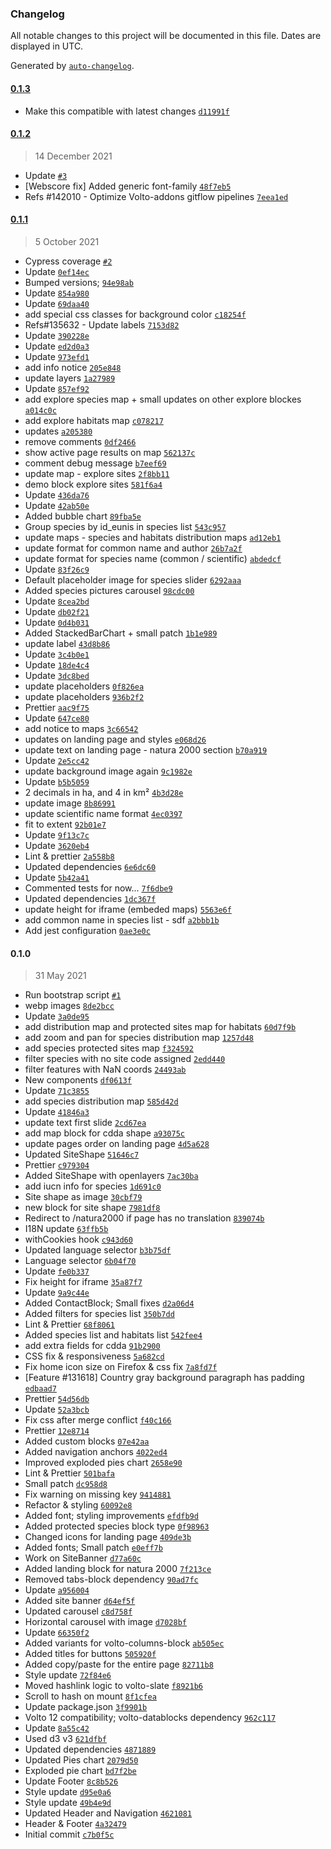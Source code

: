 ### Changelog

All notable changes to this project will be documented in this file. Dates are displayed in UTC.

Generated by [`auto-changelog`](https://github.com/CookPete/auto-changelog).

#### [0.1.3](https://github.com/eea/volto-n2k/compare/0.1.2...0.1.3)

- Make this compatible with latest changes [`d11991f`](https://github.com/eea/volto-n2k/commit/d11991f3798edebc132929e15bf120ec3d545ab9)

#### [0.1.2](https://github.com/eea/volto-n2k/compare/0.1.1...0.1.2)

> 14 December 2021

- Update [`#3`](https://github.com/eea/volto-n2k/pull/3)
- [Webscore fix] Added generic font-family [`48f7eb5`](https://github.com/eea/volto-n2k/commit/48f7eb59c956a1705579ec1796160d31fad77f96)
- Refs #142010 - Optimize Volto-addons gitflow pipelines [`7eea1ed`](https://github.com/eea/volto-n2k/commit/7eea1ed2f0360830658266cc44ce9a5de6381776)

#### [0.1.1](https://github.com/eea/volto-n2k/compare/0.1.0...0.1.1)

> 5 October 2021

- Cypress coverage [`#2`](https://github.com/eea/volto-n2k/pull/2)
- Update [`0ef14ec`](https://github.com/eea/volto-n2k/commit/0ef14ec745d6642f3c45f7f5b4138e210329e60c)
- Bumped versions; [`94e98ab`](https://github.com/eea/volto-n2k/commit/94e98ab1c21b7b25b5383d62398ed01a02c5cbc9)
- Update [`854a980`](https://github.com/eea/volto-n2k/commit/854a98070c034c402c85bf35eaa4e881fd8d6e9b)
- Update [`69daa40`](https://github.com/eea/volto-n2k/commit/69daa4081f6fe4f2619ef15ab36b2c0fa3c6b80b)
- add special css classes for background color [`c18254f`](https://github.com/eea/volto-n2k/commit/c18254ff771444d5357d0502703fe2462faf9d3f)
- Refs#135632 - Update labels [`7153d82`](https://github.com/eea/volto-n2k/commit/7153d82950cebdbfb2c9b59e382781864cd874e5)
- Update [`390228e`](https://github.com/eea/volto-n2k/commit/390228e918e8447ab8d937ea7ce69859ea9143dc)
- Update [`ed2d0a3`](https://github.com/eea/volto-n2k/commit/ed2d0a34b935c5fe6f447bb8e879ad1037ec5cd3)
- Update [`973efd1`](https://github.com/eea/volto-n2k/commit/973efd11944579182bb988f4e0952a86fe64eb63)
- add info notice [`205e848`](https://github.com/eea/volto-n2k/commit/205e84836e65bab95f6255f0e9c75a2ccef75aba)
- update layers [`1a27989`](https://github.com/eea/volto-n2k/commit/1a2798945d9646fe0c3a01d6f760ae79e679c436)
- Update [`857ef92`](https://github.com/eea/volto-n2k/commit/857ef923aed09d4b51811651ad56f2c657b89888)
- add explore species map + small updates on other explore blockes [`a014c0c`](https://github.com/eea/volto-n2k/commit/a014c0c3089fb54cc7dbcedffdbda3ef5c2acc10)
- add explore habitats map [`c078217`](https://github.com/eea/volto-n2k/commit/c07821796b197e48e787c304f4e291eb267be983)
- updates [`a205380`](https://github.com/eea/volto-n2k/commit/a2053804a9d0c214d37d28f1c8414a6fcedf6b11)
- remove comments [`0df2466`](https://github.com/eea/volto-n2k/commit/0df24662107c3160c63bc0c2efbbb4f4c137ad32)
- show active page results on map [`562137c`](https://github.com/eea/volto-n2k/commit/562137cc760b7fef1033cfb841049391e58d2135)
- comment debug message [`b7eef69`](https://github.com/eea/volto-n2k/commit/b7eef69f835ff4e0e9b31cf5e606168030ab2fd8)
- update map - explore sites [`2f8bb11`](https://github.com/eea/volto-n2k/commit/2f8bb11f3297b57c36c5cae3e8db24099b57fa88)
- demo block explore sites [`581f6a4`](https://github.com/eea/volto-n2k/commit/581f6a448b271f27dafd674997ea4f4ca36cc2a2)
- Update [`436da76`](https://github.com/eea/volto-n2k/commit/436da76e02085a1b15764bc6ece1a7c9c31d2676)
- Update [`42ab50e`](https://github.com/eea/volto-n2k/commit/42ab50e6681a47251d15ac06b836c6f8c27157fa)
- Added bubble chart [`89fba5e`](https://github.com/eea/volto-n2k/commit/89fba5e5db41aa955ba2d0ed58c9f0042c461504)
- Group species by id_eunis in species list [`543c957`](https://github.com/eea/volto-n2k/commit/543c9573b53acd8eecc9afbb6ae7beeddba53966)
- update maps - species and habitats distribution maps [`ad12eb1`](https://github.com/eea/volto-n2k/commit/ad12eb141907d6f28444f1eafc3f687735d2a68d)
- update format for common name and author [`26b7a2f`](https://github.com/eea/volto-n2k/commit/26b7a2f3d20c7701b57fb24f39fc7dfeceec3ce8)
- update format for species name (common / scientific) [`abdedcf`](https://github.com/eea/volto-n2k/commit/abdedcfe645665031dedf050fd2c5cdde8c14a50)
- Update [`83f26c9`](https://github.com/eea/volto-n2k/commit/83f26c91657ee8d272be6cd98e9e63aa4d192582)
- Default placeholder image for species slider [`6292aaa`](https://github.com/eea/volto-n2k/commit/6292aaa29d5c71c528e85b0bd1d4f2cb36d5986f)
- Added species pictures carousel [`98cdc00`](https://github.com/eea/volto-n2k/commit/98cdc00b90376b79426e73dc3a6e742197b5ef3d)
- Update [`8cea2bd`](https://github.com/eea/volto-n2k/commit/8cea2bdc228899bfef86af28fd9cc71fb01f728c)
- Update [`db02f21`](https://github.com/eea/volto-n2k/commit/db02f212a321c92e7e34668fed293b2dfdc0004f)
- Update [`0d4b031`](https://github.com/eea/volto-n2k/commit/0d4b0310b55ff3196512d5a4eb0142fed41f9c84)
- Added StackedBarChart + small patch [`1b1e989`](https://github.com/eea/volto-n2k/commit/1b1e98904c5cd4b44a3f2095192adfb7572fa91e)
- update label [`43d8b86`](https://github.com/eea/volto-n2k/commit/43d8b865356c1c0ed906c3693db26cf8bb83f9d0)
- Update [`3c4b0e1`](https://github.com/eea/volto-n2k/commit/3c4b0e18adfc7b4058191d762d8ace2f2f976ed6)
- Update [`18de4c4`](https://github.com/eea/volto-n2k/commit/18de4c482fbc2bba6333a51e3aa4b84c84929bc9)
- Update [`3dc8bed`](https://github.com/eea/volto-n2k/commit/3dc8bed126509f019299f396acecd8cab79059f3)
- update placeholders [`0f826ea`](https://github.com/eea/volto-n2k/commit/0f826eabc368bfd937359a9bc50605bbea1c28cc)
- update placeholders [`936b2f2`](https://github.com/eea/volto-n2k/commit/936b2f2f7f43cdc3fcb9f338c6a9b0541495712c)
- Prettier [`aac9f75`](https://github.com/eea/volto-n2k/commit/aac9f750e922df684efbf8fe6cc1083e6366caef)
- Update [`647ce80`](https://github.com/eea/volto-n2k/commit/647ce8085c477e28464a25e75759acb032584299)
- add notice to maps [`3c66542`](https://github.com/eea/volto-n2k/commit/3c665422470ddf2be5229246660e3e4bf61d667c)
- updates on landing page and styles [`e068d26`](https://github.com/eea/volto-n2k/commit/e068d26f20e373fa64881340c139b36fc060f1b1)
- update text on landing page - natura 2000 section [`b70a919`](https://github.com/eea/volto-n2k/commit/b70a91959bdcd2613cfb5399a7b96d80a6b1ee6f)
- Update [`2e5cc42`](https://github.com/eea/volto-n2k/commit/2e5cc427e29411200da16d6c85840755090326d5)
- update background image again [`9c1982e`](https://github.com/eea/volto-n2k/commit/9c1982e2b672a41a84c4c126fdbfb0e3b69bc5f5)
- Update [`b5b5059`](https://github.com/eea/volto-n2k/commit/b5b5059112f43f484d920a62e9a574bdfa6e16b7)
- 2 decimals in ha, and 4 in km² [`4b3d28e`](https://github.com/eea/volto-n2k/commit/4b3d28ed68f16f70599e4bf8b7a387ec142ab0ba)
- update image [`8b86991`](https://github.com/eea/volto-n2k/commit/8b86991441df717c2b7baa2190273d24648bb3fe)
- update scientific name format [`4ec0397`](https://github.com/eea/volto-n2k/commit/4ec03978d0991764e666e8030715cbfdcf6dc6af)
- fit to extent [`92b01e7`](https://github.com/eea/volto-n2k/commit/92b01e74e2fd9217577fb54da337deaaa2c4e6d7)
- Update [`9f13c7c`](https://github.com/eea/volto-n2k/commit/9f13c7c324c7188e480cd49e2158624b2d1e500d)
- Update [`3620eb4`](https://github.com/eea/volto-n2k/commit/3620eb4608634ea8698dcd9f643bfbe7909166d1)
- Lint & prettier [`2a558b8`](https://github.com/eea/volto-n2k/commit/2a558b85c586420853e8ff0d7549e6184136fb16)
- Updated dependencies [`6e6dc60`](https://github.com/eea/volto-n2k/commit/6e6dc60a288e56a66321760472c258725dcea476)
- Update [`5b42a41`](https://github.com/eea/volto-n2k/commit/5b42a41efcf5496885fb701d4c5e2e6511ab8bc9)
- Commented tests for now... [`7f6dbe9`](https://github.com/eea/volto-n2k/commit/7f6dbe9b7d8204d9b0e08bf5194e4c68eb6408e0)
- Updated dependencies [`1dc367f`](https://github.com/eea/volto-n2k/commit/1dc367f8ca01df2c29939b71509764b0f6084ded)
- update height for iframe (embeded maps) [`5563e6f`](https://github.com/eea/volto-n2k/commit/5563e6fd5df4c201909dd7af90cf6d06eab0a97b)
- add common name in species list - sdf [`a2bbb1b`](https://github.com/eea/volto-n2k/commit/a2bbb1b6586c1efb5f7f73e0269f6f96e1250806)
- Add jest configuration [`0ae3e0c`](https://github.com/eea/volto-n2k/commit/0ae3e0cd4926cf2e8cad672a24109dd5428473aa)

#### 0.1.0

> 31 May 2021

- Run bootstrap script [`#1`](https://github.com/eea/volto-n2k/pull/1)
- webp images [`8de2bcc`](https://github.com/eea/volto-n2k/commit/8de2bccd0359dac8f216ae7a67b751f119132ac4)
- Update [`3a0de95`](https://github.com/eea/volto-n2k/commit/3a0de95d8fe266593045c6619ca08b8d239a2e53)
- add distribution map and protected sites map for habitats [`60d7f9b`](https://github.com/eea/volto-n2k/commit/60d7f9b66703ca11bf97515a718adc14a962817b)
- add zoom and pan for species distribution map [`1257d48`](https://github.com/eea/volto-n2k/commit/1257d48df0287bea8779a0968a51193d373f73d2)
- add species protected sites map [`f324592`](https://github.com/eea/volto-n2k/commit/f324592c0914b41aa4dea03c39c4b39707d193df)
- filter species with no site code assigned [`2edd440`](https://github.com/eea/volto-n2k/commit/2edd440edb1bfe88c29c136fff32ffd07b65f846)
- filter features with NaN coords [`24493ab`](https://github.com/eea/volto-n2k/commit/24493abd4421bcc27b3585a652a9bb0e84913fae)
- New components [`df0613f`](https://github.com/eea/volto-n2k/commit/df0613f891585a7e69018e25463b0482901abf06)
- Update [`71c3855`](https://github.com/eea/volto-n2k/commit/71c3855212bb6a0234e4204e89282336b64c2335)
- add species distribution map [`585d42d`](https://github.com/eea/volto-n2k/commit/585d42d28359bd6dc900a44690084e8c16e6348c)
- Update [`41846a3`](https://github.com/eea/volto-n2k/commit/41846a3bd288cd57992a5512146298fa61739c57)
- update text first slide [`2cd67ea`](https://github.com/eea/volto-n2k/commit/2cd67eaeba43547615235ebcd67b0b113623acfe)
- add map block for cdda shape [`a93075c`](https://github.com/eea/volto-n2k/commit/a93075c966b88487c1f039d8f872777cf37fddd2)
- update pages order on landing page [`4d5a628`](https://github.com/eea/volto-n2k/commit/4d5a6282ce80a97088b3061bd55cb35db0cacdc2)
- Updated SiteShape [`51646c7`](https://github.com/eea/volto-n2k/commit/51646c759c7ac8e8f96dc3bf1505f0a0c43513a5)
- Prettier [`c979304`](https://github.com/eea/volto-n2k/commit/c979304e9d4a09632ef5c7ce63f2cf2469caf861)
- Added SiteShape with openlayers [`7ac30ba`](https://github.com/eea/volto-n2k/commit/7ac30baa4e15c86e0f528eac76d5642e5ce92398)
- add iucn info for species [`1d691c0`](https://github.com/eea/volto-n2k/commit/1d691c0a6a0b3eb45010a8c78eaa689329f172da)
- Site shape as image [`30cbf79`](https://github.com/eea/volto-n2k/commit/30cbf795a2c6b7f04c6d7b1c91a2bfbe93454c21)
- new block for site shape [`7981df8`](https://github.com/eea/volto-n2k/commit/7981df88d3dd4f834ec67999ed08fb8ea9b747d7)
- Redirect to /natura2000 if page has no translation [`839074b`](https://github.com/eea/volto-n2k/commit/839074b560df1b4cbd0a1b867245a193d129a98f)
- I18N update [`63ffb5b`](https://github.com/eea/volto-n2k/commit/63ffb5bc12fd5b1500bb18d0c0930ec18b0fb273)
- withCookies hook [`c943d60`](https://github.com/eea/volto-n2k/commit/c943d603452ac234b6f5ea71c6318ee63bf7b003)
- Updated language selector [`b3b75df`](https://github.com/eea/volto-n2k/commit/b3b75df8f05cda647105d73b054e599bec2635ee)
- Language selector [`6b04f70`](https://github.com/eea/volto-n2k/commit/6b04f70d983a27955a98323a6e2b4af8b4ea0778)
- Update [`fe0b337`](https://github.com/eea/volto-n2k/commit/fe0b33731f958b6df9e65c1b6cb25ea8d139c3db)
- Fix height for iframe [`35a87f7`](https://github.com/eea/volto-n2k/commit/35a87f78a1fcdfba66c440255e08f97ad9e63a09)
- Update [`9a9c44e`](https://github.com/eea/volto-n2k/commit/9a9c44ec335f4d0dd7c79de5211d4b52d267cbf8)
- Added ContactBlock; Small fixes [`d2a06d4`](https://github.com/eea/volto-n2k/commit/d2a06d47f77fcf032ac7d801c083cb801b0396d1)
- Added filters for species list [`350b7dd`](https://github.com/eea/volto-n2k/commit/350b7ddf4293db34bd16843ee3ab22e021449a32)
- Lint & Prettier [`68f8061`](https://github.com/eea/volto-n2k/commit/68f80612d7fdd41262a432f71e2236842d11bc43)
- Added species list and habitats list [`542fee4`](https://github.com/eea/volto-n2k/commit/542fee45bea2dd8337acc0f76d2a196498d7951c)
- add extra fields for cdda [`91b2900`](https://github.com/eea/volto-n2k/commit/91b2900b15648d60470a0801eb8aaae05fe7de6c)
- CSS fix & responsiveness [`5a682cd`](https://github.com/eea/volto-n2k/commit/5a682cd62111f4f4785e5c845ddc05ccb9d03683)
- Fix home icon size on Firefox & css fix [`7a8fd7f`](https://github.com/eea/volto-n2k/commit/7a8fd7fe6612e1b75a6afdda4ac6896c40872cf4)
- [Feature #131618] Country gray background paragraph has padding [`edbaad7`](https://github.com/eea/volto-n2k/commit/edbaad7b87013275cd2990c8a3bc04d06ff9a30f)
- Prettier [`54d56db`](https://github.com/eea/volto-n2k/commit/54d56dbdad7663cdfc89f50bb1daf5c31e7b4632)
- Update [`52a3bcb`](https://github.com/eea/volto-n2k/commit/52a3bcbdefd926ef20fd6abfc9bb2de5de60dee6)
- Fix css after merge conflict [`f40c166`](https://github.com/eea/volto-n2k/commit/f40c1663baf52df9f1959988d783657b6396aac3)
- Prettier [`12e8714`](https://github.com/eea/volto-n2k/commit/12e871464096b551f0f4d6a2c226c0d17c62aca4)
- Added custom blocks [`07e42aa`](https://github.com/eea/volto-n2k/commit/07e42aabe2db684fa5b04bb29d98cfead8286920)
- Added navigation anchors [`4022ed4`](https://github.com/eea/volto-n2k/commit/4022ed42edace0c410df72d7827703f2206fbe2d)
- Improved exploded pies chart [`2658e90`](https://github.com/eea/volto-n2k/commit/2658e90b5196716af10fa571cf09235fa2257435)
- Lint & Prettier [`501bafa`](https://github.com/eea/volto-n2k/commit/501bafa299149aea4b63da30b59c0a484c838a93)
- Small patch [`dc958d8`](https://github.com/eea/volto-n2k/commit/dc958d8f61c963efdf5f6de6434787b5221ff0df)
- Fix warning on missing key [`9414881`](https://github.com/eea/volto-n2k/commit/94148814d1ba80c75f3483d47b36a017b87eb4e3)
- Refactor & styling [`60092e8`](https://github.com/eea/volto-n2k/commit/60092e8850185e7dc3eb4d2956f0c24fa0354bfb)
- Added font; styling improvements [`efdfb9d`](https://github.com/eea/volto-n2k/commit/efdfb9d859f27e0a42e928fd9775271e6bb7651a)
- Added protected species block type [`0f98963`](https://github.com/eea/volto-n2k/commit/0f98963e8769357811172ba197b9b2ada1d08e2b)
- Changed icons for landing page [`409de3b`](https://github.com/eea/volto-n2k/commit/409de3b9751b5f8fe913261ce54f1f308e258238)
- Added fonts; Small patch [`e0eff7b`](https://github.com/eea/volto-n2k/commit/e0eff7b29ae1a0f088a6f29b92cf2adb42164ebb)
- Work on SiteBanner [`d77a60c`](https://github.com/eea/volto-n2k/commit/d77a60ca72dada0f0c5397ff170d56b790e637e8)
- Added landing block for natura 2000 [`7f213ce`](https://github.com/eea/volto-n2k/commit/7f213cea3a0a6a21edc5507bdee0dcaa808811f3)
- Removed tabs-block dependency [`90ad7fc`](https://github.com/eea/volto-n2k/commit/90ad7fc67d311c45bc7288803cd3ad50185e5cbd)
- Update [`a956004`](https://github.com/eea/volto-n2k/commit/a9560049cb26ab8e65d1618bbd700dfdc1771022)
- Added site banner [`d64ef5f`](https://github.com/eea/volto-n2k/commit/d64ef5f45af719530a3c9b5c0b9c23c4dbe516c0)
- Updated carousel [`c8d758f`](https://github.com/eea/volto-n2k/commit/c8d758fc953ac5c8abf6fa25da3718d538c54286)
- Horizontal carousel with image [`d7028bf`](https://github.com/eea/volto-n2k/commit/d7028bfb5494af35ffe373f9fb860d79ced40139)
- Update [`66350f2`](https://github.com/eea/volto-n2k/commit/66350f250ec1d23783b1bfe5c301b95bc20cfcd1)
- Added variants for volto-columns-block [`ab505ec`](https://github.com/eea/volto-n2k/commit/ab505ecb2ee817a4c5b2d8108259ceca3dd4ef39)
- Added titles for buttons [`505920f`](https://github.com/eea/volto-n2k/commit/505920f7e9c20ffe6cdcb878d5404d98d12a48a8)
- Added copy/paste for the entire page [`82711b8`](https://github.com/eea/volto-n2k/commit/82711b8417a9a1b076f8829424d8f604d392d1aa)
- Style update [`72f84e6`](https://github.com/eea/volto-n2k/commit/72f84e69ca7bbe62e66a0f62f56118e93f73cc6f)
- Moved hashlink logic to volto-slate [`f8921b6`](https://github.com/eea/volto-n2k/commit/f8921b6e0ab0cbf39c9ea4e048370e5d432d38a3)
- Scroll to hash on mount [`8f1cfea`](https://github.com/eea/volto-n2k/commit/8f1cfeaa8d1686f02a6b65d2b74064e341f8139a)
- Update package.json [`3f9901b`](https://github.com/eea/volto-n2k/commit/3f9901b121a48746877aedf0773b0df0cdfebe80)
- Volto 12 compatibility; volto-datablocks dependency [`962c117`](https://github.com/eea/volto-n2k/commit/962c1173b9aa216787792d4d6816028faa9bb71c)
- Update [`8a55c42`](https://github.com/eea/volto-n2k/commit/8a55c42d3d66e03302c14784d980cb17fc119a74)
- Used d3 v3 [`621dfbf`](https://github.com/eea/volto-n2k/commit/621dfbf9ee430db02e9db1280f39a0d2a82836cf)
- Updated dependencies [`4871889`](https://github.com/eea/volto-n2k/commit/4871889d61bc2a607db8beeb65ac8d5b5ee7fe6d)
- Updated Pies chart [`2079d50`](https://github.com/eea/volto-n2k/commit/2079d504e2829b3ad852c66fc68a6f72e4674f7e)
- Exploded pie chart [`bd7f2be`](https://github.com/eea/volto-n2k/commit/bd7f2bed6fffcd0c1f07267edfdf2eda538770c4)
- Update Footer [`8c8b526`](https://github.com/eea/volto-n2k/commit/8c8b52672684106797eca51434f45e9e5b4f2fb2)
- Style update [`d95e0a6`](https://github.com/eea/volto-n2k/commit/d95e0a634050d162734cd8e96bf1506d72a604a4)
- Style update [`49b4e9d`](https://github.com/eea/volto-n2k/commit/49b4e9ddb47d7f4843053b760f04aed258add5eb)
- Updated Header and Navigation [`4621081`](https://github.com/eea/volto-n2k/commit/46210813e1380e5739203c8986b2dbdfb4163cd4)
- Header & Footer [`4a32479`](https://github.com/eea/volto-n2k/commit/4a3247940ef98975ab0cdfa3e2137034a356dd0f)
- Initial commit [`c7b0f5c`](https://github.com/eea/volto-n2k/commit/c7b0f5c242b80ca7549b67e5f98c0771576f59ec)

